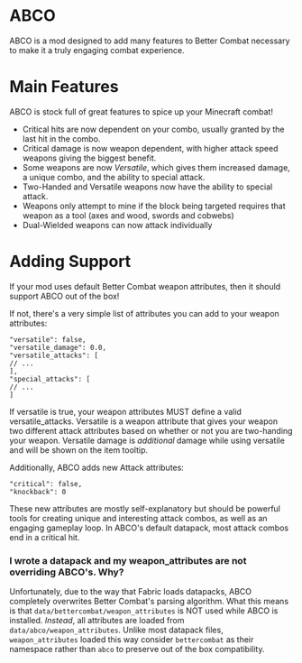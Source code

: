 # ABCO
ABCO is a mod designed to add many features to Better Combat necessary to make it a truly engaging combat experience.

# Main Features
ABCO is stock full of great features to spice up your Minecraft combat!
- Critical hits are now dependent on your combo, usually granted by the last hit in the combo.
- Critical damage is now weapon dependent, with higher attack speed weapons giving the biggest benefit.
- Some weapons are now _Versatile_, which gives them increased damage, a unique combo, and the ability to special attack.
- Two-Handed and Versatile weapons now have the ability to special attack.
- Weapons only attempt to mine if the block being targeted requires that weapon as a tool (axes and wood, swords and cobwebs)
- Dual-Wielded weapons can now attack individually

# Adding Support
If your mod uses default Better Combat weapon attributes, then it should support ABCO out of the box! 

If not, there's a very simple list of attributes you can add to your weapon attributes:
```JSON5
"versatile": false,
"versatile_damage": 0.0,
"versatile_attacks": [
// ...
],
"special_attacks": [
// ...
]
```
If versatile is true, your weapon attributes MUST define a valid versatile_attacks. Versatile is a weapon attribute that gives your weapon two different attack attributes based on whether or not you are two-handing your weapon. Versatile damage is _additional_ damage while using versatile and will be shown on the item tooltip.

Additionally, ABCO adds new Attack attributes:
```JSON5
"critical": false,
"knockback": 0
```
These new attributes are mostly self-explanatory but should be powerful tools for creating unique and interesting attack combos, as well as an engaging gameplay loop. In ABCO's default datapack, most attack combos end in a critical hit.

### I wrote a datapack and my weapon_attributes are not overriding ABCO's. Why?
Unfortunately, due to the way that Fabric loads datapacks, ABCO completely overwrites Better Combat's parsing algorithm. What this means is that `data/bettercombat/weapon_attributes` is NOT used while ABCO is installed. _Instead_, all attributes are loaded from `data/abco/weapon_attributes`. Unlike most datapack files, `weapon_attributes` loaded this way consider `bettercombat` as their namespace rather than `abco` to preserve out of the box compatibility.